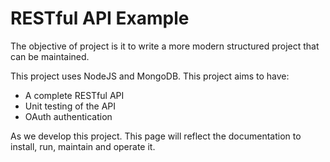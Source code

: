 # RESTful API Example
The objective of project is it to write a more modern structured project that can be maintained.

This project uses NodeJS and MongoDB. This project aims to have:
* A complete RESTful API
* Unit testing of the API
* OAuth authentication

As we develop this project. This page will reflect the documentation to install, run, maintain and operate it. 
